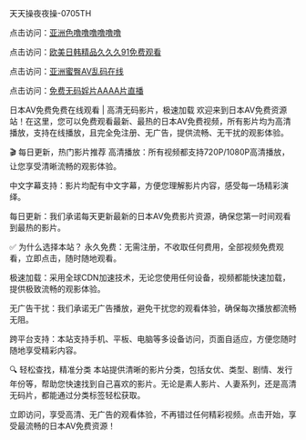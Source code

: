 
天天操夜夜操-0705TH

点击访问：<a href="https://bered.pages.dev/">亚洲色噜噜噜噜噜噜</a>

点击访问：<a href="https://gfd-5xg.pages.dev/">欧美日韩精品久久久91免费观看</a>

点击访问：<a href="https://gda-c7m.pages.dev/">亚洲蜜臀AV乱码在线</a>

点击访问：<a href="https://cfad.pages.dev/">免费无码婬片AAAA片直播</a>



日本AV免费免费在线观看 | 高清无码影片，极速加载
欢迎来到日本AV免费资源站！在这里，您可以免费观看最新、最热的日本AV免费视频，所有影片均为高清播放，支持在线播放，且完全免注册、无广告，提供流畅、无干扰的观影体验。

🎬 每日更新，热门影片推荐
高清播放：所有视频都支持720P/1080P高清播放，让您享受清晰流畅的观影体验。

中文字幕支持：影片均配有中文字幕，方便您理解影片内容，感受每一场精彩演绎。

每日更新：我们承诺每天更新最新的日本AV免费影片资源，确保您第一时间观看到最热的影片。

✅ 为什么选择本站？
永久免费：无需注册，不收取任何费用，全部视频免费观看，立即点击，随时随地观看。

极速加载：采用全球CDN加速技术，无论您使用任何设备，视频都能快速加载，提供极致流畅的观影体验。

无广告干扰：我们承诺无广告播放，避免干扰您的观看体验，确保每次播放都流畅无阻。

跨平台支持：本站支持手机、平板、电脑等多设备访问，页面自适应，方便您随时随地享受精彩内容。

🔍 轻松查找，精准分类
本站提供清晰的影片分类，包括女优、类型、剧情、发行年份等，帮助您快速找到自己喜欢的影片。无论是素人影片、人妻系列，还是高清无码片，都能通过分类标签轻松获取。

立即访问，享受高清、无广告的观看体验，不再错过任何精彩视频。点击开始，享受最流畅的日本AV免费资源！






<span style="display:none;">[Canonical link]( https://github.com/tk6845263/864954 ）</span>
